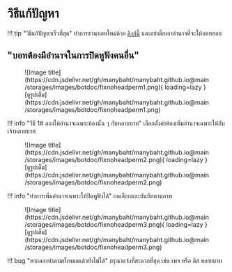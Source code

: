 # วิธีแก้ปัญหา

!!! tip "วิธีแก้ปัญหาเร็วที่สุด"
    ทำการชวนบอทใหม่ด้วย [ลิงก์นี้](https://discord.com/oauth2/authorize?client_id=483104273761304577&permissions=11534344&scope=bot%20applications.commands) และอย่าติ๊กเอาอำนาจที่จะให้บอทออก

## "บอทต้องมีอำนาจในการปิดหูฟังคนอื่น"

<figure markdown> 
    ![Image title](https://cdn.jsdelivr.net/gh/manybaht/manybaht.github.io@main/storages/images/botdoc/fixnoheadperm1.png){ loading=lazy }
    <figcaption>[ดูรูปเต็ม](https://cdn.jsdelivr.net/gh/manybaht/manybaht.github.io@main/storages/images/botdoc/fixnoheadperm1.png)</figcaption>
</figure>

!!! info "วิธี 1# ลองให้อำนาจเฉพาะห้องนั้น ๆ กับหลายบาท"
    เลือกตั้งค่าห้องเพิ่มอำนาจเฉพาะให้กับเจ้าหลายบาท

<figure markdown> 
    ![Image title](https://cdn.jsdelivr.net/gh/manybaht/manybaht.github.io@main/storages/images/botdoc/fixnoheadperm2.png){ loading=lazy }
    <figcaption>[ดูรูปเต็ม](https://cdn.jsdelivr.net/gh/manybaht/manybaht.github.io@main/storages/images/botdoc/fixnoheadperm2.png)</figcaption>
</figure>

!!! info "ทำการเพิ่มอำนาจเฉพาะให้ปิดหูฟังได้"
    กดเลือกและบันทึกตามภาพ

<figure markdown> 
    ![Image title](https://cdn.jsdelivr.net/gh/manybaht/manybaht.github.io@main/storages/images/botdoc/fixnoheadperm3.png){ loading=lazy }
    <figcaption>[ดูรูปเต็ม](https://cdn.jsdelivr.net/gh/manybaht/manybaht.github.io@main/storages/images/botdoc/fixnoheadperm3.png)</figcaption>
</figure>

!!! bug "หากลองทำตามทั้งหมดแล้วยังไม่ได้"
    กรุณาแจ้งที่สะดวกที่สุด เช่น เพจ หรือ ดิส หลายบาท